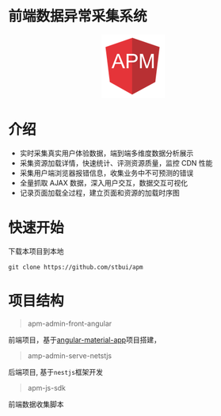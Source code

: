 前端数据异常采集系统
================
<p align="center">
  <a href="./" target="blank"><img src="apm-admin-front-angular/src/assets/logo.png" alt="apm Logo" /></a>
</p>

# 介绍

- 实时采集真实用户体验数据，端到端多维度数据分析展示
- 采集资源加载详情，快速统计、评测资源质量，监控 CDN 性能
- 采集用户端浏览器报错信息，收集业务中不可预测的错误
- 全量抓取 AJAX 数据，深入用户交互，数据交互可视化
- 记录页面加载全过程，建立页面和资源的加载时序图


# 快速开始

下载本项目到本地
```
git clone https://github.com/stbui/apm
```

# 项目结构
> apm-admin-front-angular

前端项目，基于[angular-material-app](https://github.com/stbui/angular-material-app)项目搭建，

> amp-admin-serve-netstjs

后端项目, 基于`nestjs`框架开发

> apm-js-sdk

前端数据收集脚本